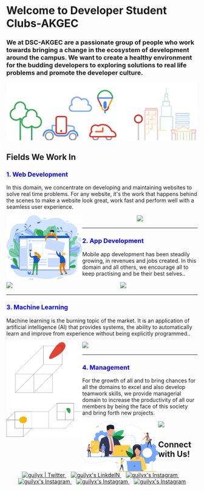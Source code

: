 <!-- ![image](https://user-images.githubusercontent.com/57393186/151705735-4fc35ab7-feeb-437f-8999-f6597205758c.png) -->

# Welcome to Developer Student Clubs-AKGEC

<h3>We at DSC-AKGEC are a passionate group of people who work towards bringing a change in the ecosystem of development around the campus. We want to create a healthy environment for the budding developers to exploring solutions to real life problems and promote the developer culture.</h3>

<img src="https://github.com/anuj0501/DoNotEngage/blob/master/Client/src/assets/images/aboutUS.png"/>

## Fields We Work In
<h3 style="color:blue;" style="text-align:center">1. Web Development</h3>
<p >In this domain, we concentrate on developing and maintaining websites to solve real time problems. For any website, it's the work that happens behind the scenes to make a website look great, work fast and perform well with a seamless user experience.</p>
<p align="center"><img src="https://github.com/anuj0501/DoNotEngage/blob/master/Client/src/assets/images/webDevelopment.svg" width="200" align='left'/>
<img src="https://www.spinutech.com/webres/Image/web-design-development/articles/Web%20Dev-Blog.png" width="400" /></p>
<hr>
<h3 style="color:blue;" style="text-align:center">2. App Development</h3>
<p >Mobile app development has been steadily growing, in revenues and jobs created. In this domain and all others, we encourage all to keep practising and be their best selves..</p>
<img src="https://encrypted-tbn0.gstatic.com/images?q=tbn:ANd9GcSTxoKAszzqSXoytBiGrCpdXUgi939Crm7u1w&usqp=CAU" width="300" align='left'/>
<img src="https://encrypted-tbn0.gstatic.com/images?q=tbn:ANd9GcRF43uBRTCCYchDe8kfzI-1uqge-QP9_J_6jQ&usqp=CAU" width="350" />
<hr>
<h3 style="color:blue;" style="text-align:center">3. Machine Learning</h3>
<p >Machine learning is the burning topic of the market. It is an application of artificial intelligence (AI) that provides systems, the ability to automatically learn and improve from experience without being explicitly programmed..</p>
<img src="https://github.com/anuj0501/DoNotEngage/blob/master/Client/src/assets/images/Background_1.svg" width="200" align='left'/>
<img src="https://images.idgesg.net/images/article/2020/07/machine-learning-and-mlops-hpe-ezmeral-softwaretg-100851051-large.jpg" width="400" />
<hr>
<h3 style="color:blue;" style="text-align:center">4. Management</h3>
<p >For the growth of all and to bring chances for all the domains to excel and also develop teamwork skills, we provide managerial domain to increase the productivity of all our members by being the face of this society and bring forth new projects.</p>
<img src="https://github.com/anuj0501/DoNotEngage/blob/master/Client/src/assets/images/management.svg" width="200" align='left'/>
<img src="https://blog.vantagecircle.com/content/images/2021/01/Employee-Management-Meaning-Importance-Tips-Tools---More.png" width="400" />
<br>


## Connect with Us!
<!-- [![YouTube Badge](https://img.shields.io/badge/-@GDSC%20AKGEC-c4302b?style=flat-square&labelColor=c4302b&logo=youtube&logoColor=white&link=https://www.youtube.com/channel/UCZvNkM_UNgR4_2fQpBqvWUw)](https://www.youtube.com/channel/UCZvNkM_UNgR4_2fQpBqvWUw) [![Twitter Badge](https://img.shields.io/badge/-@dsc_akgec-1ca0f1?style=flat-square&labelColor=1ca0f1&logo=twitter&logoColor=white&link=https://twitter.com/dsc_akgec)](https://twitter.com/dsc_akgec) [![Instagram Badge](https://img.shields.io/badge/-@dsc_akgec-F44747?style=flat-square&labelColor=F44747&logo=instagram&logoColor=white&link=https://www.instagram.com/dsc_akgec/)](https://www.instagram.com/dsc_akgec/) [![Linkedin Badge](https://img.shields.io/badge/-dscakgec-blue?style=flat-square&logo=Linkedin&logoColor=white&link=https://www.linkedin.com/in/dsc-akgec//)](https://www.linkedin.com/in/dsc-akgec//) -->

<p align="center">
<br/>
<a href="https://twitter.com/dsc_akgec">
  <img alt="guilyx | Twitter" width="50px" src="https://user-images.githubusercontent.com/57393186/151711466-4907acf9-83fa-48fb-9c0a-83845b36b3a1.png"/>
</a>&nbsp;&nbsp;
<a href="https://www.linkedin.com/in/dsc-akgec/">
  <img alt="guilyx's LinkdeIN" width="50px" src="https://user-images.githubusercontent.com/57393186/151711211-5c29f763-d28a-4b7a-a741-1f8c0dd2fe0e.png" />
</a>&nbsp;&nbsp;
<a href="https://www.instagram.com/dsc_akgec">
  <img alt="guilyx's Instagram" width="50px" src="https://user-images.githubusercontent.com/57393186/151711168-f5cc60d2-c486-46f1-bc23-c740b719d80d.png" />
</a>&nbsp;&nbsp;
<a href="https://discord.gg/G2pC3EN34x">
  <img alt="guilyx's Instagram" width="50px" src="https://user-images.githubusercontent.com/57393186/151711237-891a1865-202b-40b1-b146-14104e1c50f1.png" />
</a>&nbsp;&nbsp;
<a href="https://www.youtube.com/channel/UCZvNkM_UNgR4_2fQpBqvWUw">
  <img alt="guilyx's Instagram" width="50px" src="https://user-images.githubusercontent.com/57393186/151711053-0ee88fa0-8f51-4d21-a370-fe601e9b4abf.png" />
</a>&nbsp;&nbsp;
<a href="https://www.facebook.com/dscAKGEC/">
  <img alt="guilyx's Instagram" width="50px" src="https://user-images.githubusercontent.com/57393186/151711101-1edfbc64-ca2f-456d-aa22-b96e2abb1246.png" />
</a>
</p>
